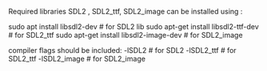 Required libraries SDL2 , SDL2_ttf, SDL2_image
can be installed using :

sudo apt install libsdl2-dev                # for SDL2 lib
sudo apt-get install libsdl2-ttf-dev        # for SDL2_ttf
sudo apt-get install libsdl2-image-dev      # for SDL2_image

compiler flags should be included: 
    -lSDL2          # for SDL2
    -lSDL2_ttf      # for SDL2_ttf
    -lSDL2_image    # for SDL2_image

